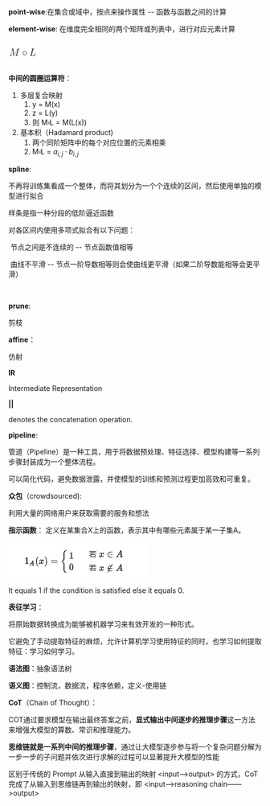 **point-wise**:在集合或域中，按点来操作属性 -- 函数与函数之间的计算 

**element-wise**: 在维度完全相同的两个矩阵或列表中，进行对应元素计算





![在这里插入图片描述](image/words理解/20210307195558761.png)

**中间的圆圈运算符**：

1. 多层复合映射
   1. y = M(x)
   2. z = L(y)
   3. 则 M৹L = M(L(x))
2. 基本积（Hadamard product)
   1. 两个同阶矩阵中的每个对应位置的元素相乘
   2.  M৹L = $a_{i,j} \cdot b_{i,j}$





**spline**: 

不再将训练集看成一个整体，而将其划分为一个个连续的区间，然后使用单独的模型进行拟合

样条是指一种分段的低阶逼近函数

对各区间内使用多项式拟合有以下问题：

​	节点之间是不连续的 -- 节点函数值相等

​	曲线不平滑 -- 节点一阶导数相等则会使曲线更平滑（如果二阶导数能相等会更平滑）

​	



**prune**:

剪枝



**affine**：

仿射



**IR**

Intermediate Representation



**||** 

denotes the concatenation operation.





**pipeline**:

管道（Pipeline）是一种工具，用于将数据预处理、特征选择、模型构建等一系列步骤封装成为一个整体流程。

可以简化代码，避免数据泄露，并使模型的训练和预测过程更加高效和可重复。





**众包**（crowdsourced):

利用大量的网络用户来获取需要的服务和想法



**指示函数**： 定义在某集合*X*上的函数，表示其中有哪些元素属于某一子集A。

![image-20240611214317410](image/words理解/image-20240611214317410.png)

It equals 1 if the condition is satisfied else it equals 0.





**表征学习**：

将原始数据转换成为能够被机器学习来有效开发的一种形式。

它避免了手动提取特征的麻烦，允许计算机学习使用特征的同时，也学习如何提取特征：学习如何学习。





**语法图**：抽象语法树

**语义图**：控制流，数据流，程序依赖，定义-使用链



**CoT**（Chain of Thought）：

COT通过要求模型在输出最终答案之前，**显式输出中间逐步的推理步骤**这一方法来增强大模型的算数、常识和推理能力。

**思维链就是一系列中间的推理步骤**，通过让大模型逐步参与将一个复杂问题分解为一步一步的子问题并依次进行求解的过程可以显著提升大模型的性能

区别于传统的 Prompt 从输入直接到输出的映射 <input——>output> 的方式，CoT 完成了从输入到思维链再到输出的映射，即 <input——>reasoning chain——>output>





